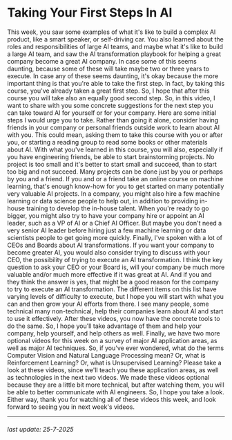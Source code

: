 # Taking Your First Steps In AI

This week, you saw
some examples of what it's like to build
a complex AI product, like a smart speaker,
or self-driving car. You also learned
about the roles and responsibilities
of large AI teams, and maybe what it's like
to build a large AI team, and saw the AI
transformation playbook for helping a great company
become a great AI company. In case some of this
seems daunting, because some of these will take maybe two or three
years to execute. In case any of these
seems daunting, it's okay because
the more important thing is that you're able to
take the first step. In fact, by taking this course, you've already taken
a great first step. So, I hope that after
this course you will take also an equally
good second step. So, in this video, I
want to share with you some concrete suggestions for the next step you can take toward AI for yourself
or for your company. Here are some initial steps
I would urge you to take. Rather than going it alone, consider having friends
in your company or personal friends outside work
to learn about AI with you. This could mean,
asking them to take this course with
you or after you, or starting a reading
group to read some books or
other materials about AI. With what you've learned in
this course, you will also, especially if you have
engineering friends, be able to start
brainstorming projects. No project is too small and it's better to start
small and succeed, than to start too
big and not succeed. Many projects can be done just by you or perhaps by
you and a friend. If you and or a friend take an online course on
machine learning, that's enough know-how
for you to get started on many potentially very
valuable AI projects. In a company, you might also hire a few machine learning or data science people to help out, in addition to providing in-house training to develop
the in-house talent. When you're ready to go bigger, you might also try to have your company hire or
appoint an AI leader, such as a VP of AI or
a Chief AI Officer. But maybe you don't need
a very senior AI leader before hiring just a few
machine learning or data scientists people to
get going more quickly. Finally, I've spoken
with a lot of CEOs and Boards about
AI transformations. If you want your company
to become greater AI, you would also consider trying
to discuss with your CEO, the possibility of trying to execute an AI transformation. I think the key question to ask your CEO or your Board is, will your company be
much more valuable and/or much more effective
if it was great at AI. And if you and they
think the answer is yes, that might be a good reason
for the company to try to execute
an AI transformation. The different items
on this list have varying levels of
difficulty to execute, but I hope you will
start with what you can and then grow
your AI efforts from there. I see many people, some technical many
non-technical, help their companies learn about AI and start to use
it effectively. After these videos, you now have the concrete tools
to do the same. So, I hope you'll take advantage of them and help your company, help yourself, and
help others as well. Finally, we have two more
optional videos for this week on a survey of
major AI application areas, as well as major AI techniques. So, if you've ever wondered, what do the terms Computer Vision and Natural Language
Processing mean? Or, what is
Reinforcement Learning? Or, what is
Unsupervised Learning? Please take a look
at these videos, since we'll teach you
these application areas, as well as technologies
in the next two videos. We made these videos optional because they are a little
bit more technical, but after watching them, you will be able to better
communicate with AI engineers. So, I hope you take a look. Either way, thank you for watching all of
these videos this week, and look forward to seeing
you in next week's videos.

---

###### last update: 25-7-2025